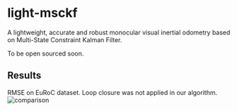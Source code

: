 # light-msckf
A lightweight, accurate and robust monocular visual inertial odometry based on Multi-State Constraint Kalman Filter.

To be open sourced soon.


## Results
RMSE on EuRoC dataset. Loop closure was not applied in our algorithm.
![comparison](https://github.com/PetWorm/light-msckf/blob/master/results/comparison.jpg)
